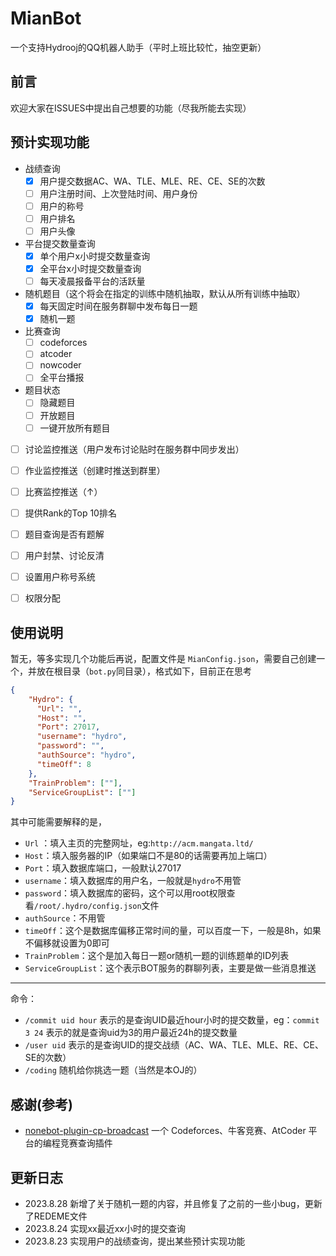 # MianBot
一个支持Hydrooj的QQ机器人助手（平时上班比较忙，抽空更新）

## 前言
欢迎大家在ISSUES中提出自己想要的功能（尽我所能去实现）

## 预计实现功能

- 战绩查询
  - [x] 用户提交数据AC、WA、TLE、MLE、RE、CE、SE的次数
  - [ ] 用户注册时间、上次登陆时间、用户身份
  - [ ] 用户的称号
  - [ ] 用户排名
  - [ ] 用户头像
- 平台提交数量查询
  - [x] 单个用户x小时提交数量查询
  - [x] 全平台x小时提交数量查询
  - [ ] 每天凌晨报备平台的活跃量
- 随机题目（这个将会在指定的训练中随机抽取，默认从所有训练中抽取）
  - [x] 每天固定时间在服务群聊中发布每日一题
  - [x] 随机一题
- 比赛查询
  - [ ] codeforces
  - [ ] atcoder
  - [ ] nowcoder
  - [ ] 全平台播报
- 题目状态
  - [ ] 隐藏题目
  - [ ] 开放题目
  - [ ] 一键开放所有题目
- [ ] 讨论监控推送（用户发布讨论贴时在服务群中同步发出）
- [ ] 作业监控推送（创建时推送到群里）
- [ ] 比赛监控推送（↑）
- [ ] 提供Rank的Top 10排名
- [ ] 题目查询是否有题解
- [ ] 用户封禁、讨论反清
- [ ] 设置用户称号系统
- [ ] 权限分配



## 使用说明
暂无，等多实现几个功能后再说，配置文件是 `MianConfig.json`，需要自己创建一个，并放在根目录（`bot.py`同目录），格式如下，目前正在思考
```json
{
    "Hydro": {
      "Url": "",
      "Host": "",
      "Port": 27017,
      "username": "hydro",
      "password": "",
      "authSource": "hydro",
      "timeOff": 8
    },
    "TrainProblem": [""],
    "ServiceGroupList": [""]
}
```
其中可能需要解释的是，

- `Url` ：填入主页的完整网址，eg:`http://acm.mangata.ltd/`
- `Host`：填入服务器的IP（如果端口不是80的话需要再加上端口）
- `Port`：填入数据库端口，一般默认27017
- `username`：填入数据库的用户名，一般就是`hydro`不用管
- `password`：填入数据库的密码，这个可以用root权限查看`/root/.hydro/config.json`文件
- `authSource`：不用管
- `timeOff`：这个是数据库偏移正常时间的量，可以百度一下，一般是8h，如果不偏移就设置为0即可
- `TrainProblem`：这个是加入每日一题or随机一题的训练题单的ID列表
- `ServiceGroupList`：这个表示BOT服务的群聊列表，主要是做一些消息推送

<hr>

命令：

- `/commit uid hour` 表示的是查询UID最近hour小时的提交数量，eg：`commit 3 24` 表示的就是查询uid为3的用户最近24h的提交数量
- `/user uid` 表示的是查询UID的提交战绩（AC、WA、TLE、MLE、RE、CE、SE的次数）
- `/coding` 随机给你挑选一题（当然是本OJ的）


## 感谢(参考)

- [nonebot-plugin-cp-broadcast](https://github.com/HuParry/nonebot-plugin-cp-broadcast) 一个 Codeforces、牛客竞赛、AtCoder 平台的编程竞赛查询插件

## 更新日志

- 2023.8.28 新增了关于随机一题的内容，并且修复了之前的一些小bug，更新了REDEME文件
- 2023.8.24 实现xx最近xx小时的提交查询
- 2023.8.23 实现用户的战绩查询，提出某些预计实现功能